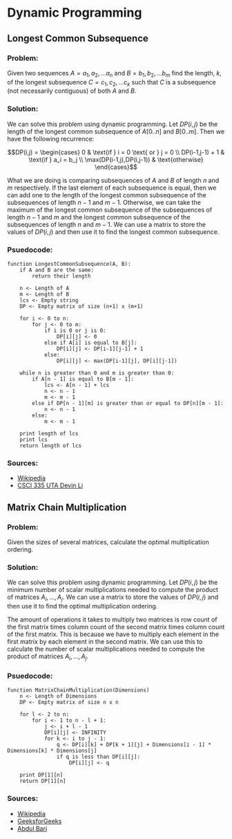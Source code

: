 # Dynamic Programming

## Longest Common Subsequence

### Problem:
Given two sequences $A = a_1,a_2,...a_n$ and $B = b_1,b_2,...b_m$ find the length, $k$, of the longest subsequence $C = c_1,c_2,...c_k$ such that $C$ is a subsequence (not necessarily contiguous) of both $A$ and $B$.

### Solution:
We can solve this problem using dynamic programming. Let $DP(i,j)$ be the length of the longest common subsequence of $A[0..n]$ and $B[0..m]$. Then we have the following recurrence:

$$DP(i,j) = \begin{cases} 0 & \text{if } i = 0 \text{ or } j = 0 \\ DP(i-1,j-1) + 1 & \text{if } a_i = b_j \\ \max(DP(i-1,j),DP(i,j-1)) & \text{otherwise} \end{cases}$$

What we are doing is comparing subsequences of $A$ and $B$ of length $n$ and $m$ respectively. If the last element of each subsequence is equal, then we can add one to the length of the longest common subsequence of the subsequences of length $n-1$ and $m-1$. Otherwise, we can take the maximum of the longest common subsequence of the subsequences of length $n-1$ and $m$ and the longest common subsequence of the subsequences of length $n$ and $m-1$. We can use a matrix to store the values of $DP(i,j)$ and then use it to find the longest common subsequence.

### Psuedocode:
    function LongestCommonSubsequence(A, B):
        if A and B are the same:
            return their length

        n <- Length of A
        m <- Length of B
        lcs <- Empty string
        DP <- Empty matrix of size (n+1) x (m+1)

        for i <- 0 to n:
            for j <- 0 to m:
                if i is 0 or j is 0:
                    DP[i][j] <- 0
                else if A[i] is equal to B[j]:
                    DP[i][j] <- DP[i-1][j-1] + 1
                else:
                    DP[i][j] <- max(DP[i-1][j], DP[i][j-1])

        while n is greater than 0 and m is greater than 0:
            if A[n - 1] is equal to B[m - 1]:
                lcs <- A[n - 1] + lcs
                n <- n - 1
                m <- m - 1
            else if DP[n - 1][m] is greater than or equal to DP[n][m - 1]:
                n <- n - 1
            else:
                m <- m - 1

        print length of lcs
        print lcs
        return length of lcs

### Sources:
* [Wikipedia](https://en.wikipedia.org/wiki/Longest_common_subsequence_problem)
* [CSCI 335 UTA Devin Li](https://github.com/DLi7077)

## Matrix Chain Multiplication

### Problem:
Given the sizes of several matrices, calculate the optimal multiplication ordering.

### Solution:
We can solve this problem using dynamic programming. Let $DP(i,j)$ be the minimum number of scalar multiplications needed to compute the product of matrices $A_i,...,A_j$. We can use a matrix to store the values of $DP(i,j)$ and then use it to find the optimal multiplication ordering.

The amount of operations it takes to multiply two matrices is row count of the first matrix times column count of the second matrix times column count of the first matrix. This is because we have to multiply each element in the first matrix by each element in the second matrix. We can use this to calculate the number of scalar multiplications needed to compute the product of matrices $A_i,...,A_j$.

### Psuedocode:
    function MatrixChainMultiplication(Dimensions)
        n <- Length of Dimensions
        DP <- Empty matrix of size n x n

        for l <- 2 to n:
            for i <- 1 to n - l + 1:
                j <- i + l - 1
                DP[i][j] <- INFINITY
                for k <- i to j - 1:
                    q <- DP[i][k] + DP[k + 1][j] + Dimensions[i - 1] * Dimensions[k] * Dimensions[j]
                    if q is less than DP[i][j]:
                        DP[i][j] <- q

        print DP[1][n]
        return DP[1][n]

### Sources:
* [Wikipedia](https://en.wikipedia.org/wiki/Matrix_chain_multiplication)
* [GeeksforGeeks](https://www.geeksforgeeks.org/matrix-chain-multiplication-dp-8/)
* [Abdul Bari](https://www.youtube.com/watch?v=prx1psByp7U)
